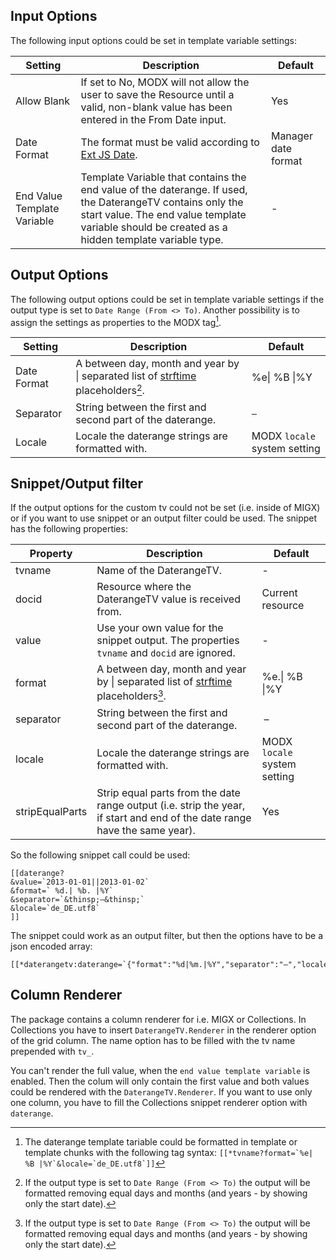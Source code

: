 ## Input Options

The following input options could be set in template variable settings:

Setting | Description | Default
------- | ----------- | -------
Allow Blank | If set to No, MODX will not allow the user to save the Resource until a valid, non-blank value has been entered in the From Date input. | Yes
Date Format | The format must be valid according to [Ext JS Date](https://docs.sencha.com/extjs/3.4.0/#!/api/Date). | Manager date format
End Value Template Variable | Template Variable that contains the end value of the daterange. If used, the DaterangeTV contains only the start value. The end value template variable should be created as a hidden template variable type. | -

## Output Options

The following output options could be set in template variable settings if the
output type is set to `Date Range (From <> To)`. Another possibility is to
assign the settings as properties to the MODX tag[^1].

Setting | Description | Default
------- | ----------- | -------
Date Format | A between day, month and year by &#124; separated list of [strftime](https://www.php.net/manual/en/function.strftime.php) placeholders[^2]. | %e&#124; %B &#124;%Y
Separator | String between the first and second part of the daterange. | ` – `
Locale | Locale the daterange strings are formatted with. | MODX `locale` system setting

## Snippet/Output filter

If the output options for the custom tv could not be set (i.e. inside of MIGX)
or if you want to use snippet or an output filter could be used. The snippet has
the following properties:

Property | Description | Default
-------- | ----------- | -------
tvname | Name of the DaterangeTV. | -
docid | Resource where the DaterangeTV value is received from. | Current resource
value | Use your own value for the snippet output. The properties `tvname` and `docid` are ignored. | -
format | A between day, month and year by &#124; separated list of [strftime](https://www.php.net/manual/en/function.strftime.php) placeholders[^2]. | %e.&#124; %B &#124;%Y
separator | String between the first and second part of the daterange. | &thinsp;–&thinsp;
locale | Locale the daterange strings are formatted with. | MODX `locale` system setting
stripEqualParts | Strip equal parts from the date range output (i.e. strip the year, if start and end of the date range have the same year). | Yes

So the following snippet call could be used: 

```
[[daterange? 
&value=`2013-01-01||2013-01-02` 
&format=` %d.| %b. |%Y` 
&separator=`&thinsp;–&thinsp;` 
&locale=`de_DE.utf8`
]]
```

The snippet could work as an output filter, but then the options have to be a json
encoded array:

```
[[*daterangetv:daterange=`{"format":"%d|%m.|%Y","separator":"–","locale":"de_DE.utf8"}`]]
```

## Column Renderer

The package contains a column renderer for i.e. MIGX or Collections. In
Collections you have to insert `DaterangeTV.Renderer` in the renderer option of
the grid column. The name option has to be filled with the tv name prepended
with `tv_`.

You can't render the full value, when the `end value template variable` is
enabled. Then the colum will only contain the first value and both values could
be rendered with the `DaterangeTV.Renderer`. If you want to use only one column,
you have to fill the Collections snippet renderer option with `daterange`.

[^1]: The daterange template tariable could be formatted in template or template chunks with the following tag syntax: ```[[*tvname?format=`%e| %B |%Y`&locale=`de_DE.utf8`]]```
[^2]: If the output type is set to `Date Range (From <> To)` the output will be formatted removing equal days and months (and years - by showing only the start date).
